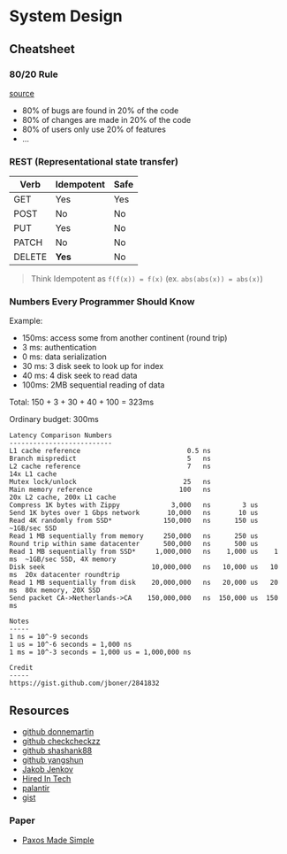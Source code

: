 # System Design

## Cheatsheet

### 80/20 Rule
[source](https://dzone.com/articles/applying-8020-rule-software)

* 80% of bugs are found in 20% of the code
* 80% of changes are made in 20% of the code
* 80% of users only use 20% of features
* ...

### REST (Representational state transfer)

| Verb | Idempotent | Safe |
|---|---|---|
| GET | Yes | Yes |
| POST | No | No |
| PUT | Yes | No |
| PATCH | No | No |
| DELETE | **Yes** | No |

> Think Idempotent as `f(f(x)) = f(x)` (ex. `abs(abs(x)) = abs(x)`)

### Numbers Every Programmer Should Know

Example: 
* 150ms: access some from another continent (round trip)
* 3  ms: authentication
* 0  ms: data serialization
* 30 ms: 3 disk seek to look up for index
* 40 ms: 4 disk seek to read data
* 100ms: 2MB sequential reading of data

Total: 150 + 3 + 30 + 40 + 100 = 323ms

Ordinary budget: 300ms

```
Latency Comparison Numbers
--------------------------
L1 cache reference                           0.5 ns
Branch mispredict                            5   ns
L2 cache reference                           7   ns                      14x L1 cache
Mutex lock/unlock                           25   ns
Main memory reference                      100   ns                      20x L2 cache, 200x L1 cache
Compress 1K bytes with Zippy             3,000   ns        3 us
Send 1K bytes over 1 Gbps network       10,000   ns       10 us
Read 4K randomly from SSD*             150,000   ns      150 us          ~1GB/sec SSD
Read 1 MB sequentially from memory     250,000   ns      250 us
Round trip within same datacenter      500,000   ns      500 us
Read 1 MB sequentially from SSD*     1,000,000   ns    1,000 us    1 ms  ~1GB/sec SSD, 4X memory
Disk seek                           10,000,000   ns   10,000 us   10 ms  20x datacenter roundtrip
Read 1 MB sequentially from disk    20,000,000   ns   20,000 us   20 ms  80x memory, 20X SSD
Send packet CA->Netherlands->CA    150,000,000   ns  150,000 us  150 ms

Notes
-----
1 ns = 10^-9 seconds
1 us = 10^-6 seconds = 1,000 ns
1 ms = 10^-3 seconds = 1,000 us = 1,000,000 ns

Credit
-----
https://gist.github.com/jboner/2841832
```

## Resources
* [github donnemartin](https://github.com/donnemartin/system-design-primer)
* [github checkcheckzz](https://github.com/checkcheckzz/system-design-interview)
* [github shashank88](https://github.com/shashank88/system_design)
* [github yangshun](https://github.com/yangshun/tech-interview-handbook/tree/master/design)
* [Jakob Jenkov](http://tutorials.jenkov.com/software-architecture/index.html)
* [Hired In Tech](https://www.hiredintech.com/classrooms/system-design/lesson/52)
* [palantir](https://www.palantir.com/2011/10/how-to-rock-a-systems-design-interview/)
* [gist](https://gist.github.com/vasanthk/485d1c25737e8e72759f)
### Paper
* [Paxos Made Simple](http://lamport.azurewebsites.net/pubs/paxos-simple.pdf) 
